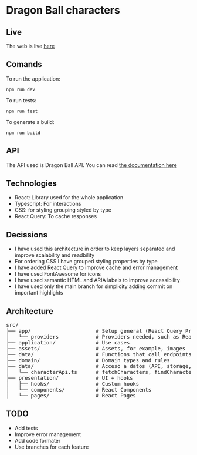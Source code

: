 # Dragon Ball characters

## Live
The web is live [here]()

## Comands
To run the application:
```console
npm run dev
```

To run tests:
```console
npm run test
```

To generate a build:
```console
npm run build
```

## API
The API used is Dragon Ball API. You can read [the documentation here](https://web.dragonball-api.com/documentation)

## Technologies
- React: Library used for the whole application
- Typescript: For interactions
- CSS: for styling grouping styled by type
- React Query: To cache responses

## Decissions
- I have used this architecture in order to keep layers separated and improve scalability and readbility
- For ordering CSS I have grouped styling properties by type
- I have added React Query to improve cache and error management
- I have used FontAwesome for icons
- I have used semantic HTML and ARIA labels to improve accessibility
- I have used only the main branch for simplicity adding commit on important highlights

## Architecture
<pre>
src/
├── app/                     # Setup general (React Query Provider, router, etc.)
│   └── providers            # Providers needed, such as React Query Provider
├── application/             # Use cases
├── assets/                  # Assets, for example, images
├── data/                    # Functions that call endpoints
├── domain/                  # Domain types and rules
├── data/                    # Acceso a datos (API, storage, etc.)
│   └── characterApi.ts      # fetchCharacters, findCharacter, etc.
├── presentation/            # UI + hooks
│   ├── hooks/               # Custom hooks
│   └── components/          # React Components
│   └── pages/               # React Pages
</pre>

## TODO

- Add tests
- Improve error management
- Add code formater
- Use branches for each feature
